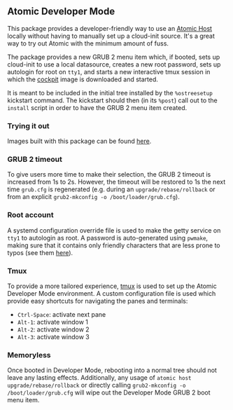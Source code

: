 ## Atomic Developer Mode

This package provides a developer-friendly way to use an
[Atomic Host](http://www.projectatomic.io) locally without
having to manually set up a cloud-init source. It's a great
way to try out Atomic with the minimum amount of fuss.

The package provides a new GRUB 2 menu item which, if
booted, sets up cloud-init to use a local datasource,
creates a new root password, sets up autologin for root on
`tty1`, and starts a new interactive tmux session in which
the [cockpit](http://cockpit-project.org/) image is
downloaded and started.

It is meant to be included in the initial tree installed by
the `%ostreesetup` kickstart command. The kickstart should
then (in its `%post`) call out to the `install` script in
order to have the GRUB 2 menu item created.

### Trying it out

Images built with this package can be found
[here](https://jlebon.fedorapeople.org/atomic-devmode/latest/).

### GRUB 2 timeout

To give users more time to make their selection, the GRUB 2
timeout is increased from 1s to 2s. However, the timeout
will be restored to 1s the next time `grub.cfg` is
regenerated (e.g. during an `upgrade/rebase/rollback` or
from an explicit `grub2-mkconfig -o /boot/loader/grub.cfg`).

### Root account

A systemd configuration override file is used to make the
getty service on `tty1` to autologin as root. A password is
auto-generated using `pwmake`, making sure that it contains
only friendly characters that are less prone to typos (see
them [here](libexec/pwmake_friendly)).

### Tmux

To provide a more tailored experience,
[tmux](https://github.com/tmux/tmux) is used to set
up the Atomic Developer Mode environment. A custom
configuration file is used which provide easy shortcuts for
navigating the panes and terminals:
- `Ctrl-Space`: activate next pane
- `Alt-1`: activate window 1
- `Alt-2`: activate window 2
- `Alt-3`: activate window 3

### Memoryless

Once booted in Developer Mode, rebooting into a normal tree
should not leave any lasting effects. Additionally, any
usage of `atomic host upgrade/rebase/rollback` or directly
calling `grub2-mkconfig -o /boot/loader/grub.cfg` will wipe
out the Developer Mode GRUB 2 boot menu item.
